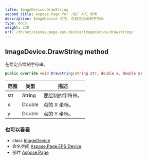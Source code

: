 ```yaml
---
title: ImageDevice.DrawString
second_title: Aspose.Page for .NET API 参考
description: ImageDevice 方法. 在给定点绘制字符串
type: docs
weight: 220
url: /zh/net/aspose.page.eps.device/imagedevice/drawstring/
---
```

## ImageDevice.DrawString method

在给定点绘制字符串。

```csharp
public override void DrawString(string str, double x, double y)
```

| 范围 | 类型 | 描述 |
| --- | --- | --- |
| str | String | 要绘制的字符串。 |
| x | Double | 点的 X 坐标。 |
| y | Double | 点的 Y 坐标。 |

### 也可以看看

* class [ImageDevice](../)
* 命名空间 [Aspose.Page.EPS.Device](../../imagedevice/)
* 部件 [Aspose.Page](../../../)


